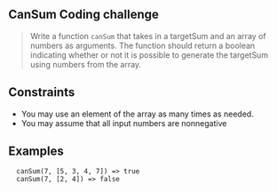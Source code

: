 ## CanSum Coding challenge
> Write a function `canSum` that takes in a targetSum and an array of numbers as arguments. The function
should return a boolean indicating whether or not it is possible to generate the targetSum using numbers from the array.

## Constraints
- You may use an element of the array as many times as needed.
- You may assume that all input numbers are nonnegative

## Examples
```
  canSum(7, [5, 3, 4, 7]) => true
  canSum(7, [2, 4]) => false
```